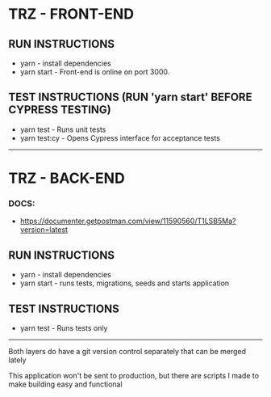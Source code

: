 # TRZ - FRONT-END

## RUN INSTRUCTIONS

-   yarn - install dependencies
-   yarn start - Front-end is online on port 3000.

## TEST INSTRUCTIONS (RUN 'yarn start' BEFORE CYPRESS TESTING)

-   yarn test - Runs unit tests
-   yarn test:cy - Opens Cypress interface for acceptance tests


-----------------------------------------------------------------

# TRZ - BACK-END

### DOCS:

-   https://documenter.getpostman.com/view/11590560/T1LSB5Ma?version=latest

## RUN INSTRUCTIONS

-   yarn - install dependencies
-   yarn start - runs tests, migrations, seeds and starts application

## TEST INSTRUCTIONS

-   yarn test - Runs tests only



---------------------------------------------------------------------

Both layers do have a git version control separately that can be merged lately

This application won't be sent to production, but there are scripts I made to make building easy and functional

